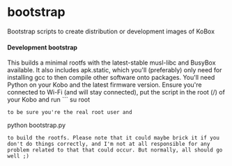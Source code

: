 # bootstrap
Bootstrap scripts to create distribution or development images of KoBox

#### Development bootstrap
This builds a minimal rootfs with the latest-stable musl-libc and BusyBox available. It also includes apk.static, which you'll (preferably) only need for installing gcc to then compile other software onto packages.
You'll need Python on your Kobo and the latest firmware version. Ensure you're connected to Wi-Fi (and will stay connected), put the script in the root (/) of your Kobo and run ```
su root
```
to be sure you're the real root user and
```
python bootstrap.py
```
to build the rootfs. Please note that it could maybe brick it if you don't do things correctly, and I'm not at all responsible for any problem related to that that could occur. But normally, all should go well ;)

